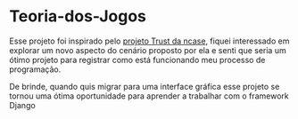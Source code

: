 # Teoria-dos-Jogos
Esse projeto foi inspirado pelo [projeto Trust da ncase](https://ncase.me/trust/), fiquei interessado em explorar um novo aspecto do cenário proposto por ela e senti que seria um ótimo projeto para registrar como está funcionando meu processo de programação. 

De brinde, quando quis migrar para uma interface gráfica esse projeto se tornou uma ótima oportunidade para aprender a trabalhar com o framework Django
